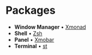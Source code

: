 # Packages
- **Window Manager** • [Xmonad](https://xmonad.org/)
- **Shell** • [Zsh](https://www.zsh.org)
- **Panel** • [Xmobar](https://github.com/jaor/xmobar)
- **Terminal** • [st](https://st.suckless.org/)
